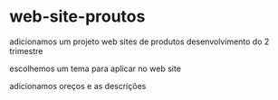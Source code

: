 # web-site-proutos

adicionamos um projeto web sites de produtos desenvolvimento do 2 trimestre

escolhemos um tema para aplicar no web site

adicionamos oreços e as descrições